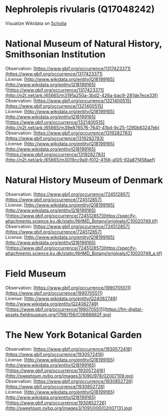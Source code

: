 
Nephrolepis rivularis (Q17048242)
=================================
  
Visualize Wikidata on [Scholia](https://scholia.toolforge.org/taxon/Q17048242)
# National Museum of Natural History, Smithsonian Institution
  
Observation: [https://www.gbif.org/occurrence/1317423371](https://www.gbif.org/occurrence/1317423371)  
License: [http://www.wikidata.org/entity/Q18199165](http://www.wikidata.org/entity/Q18199165)  
![https://www.gbif.org/occurrence/1317423371](http://n2t.net/ark:/65665/m3191a250a-3bd2-426a-bac9-281de7ece33f)  
Observation: [https://www.gbif.org/occurrence/1321400515](https://www.gbif.org/occurrence/1321400515)  
License: [http://www.wikidata.org/entity/Q18199165](http://www.wikidata.org/entity/Q18199165)  
![https://www.gbif.org/occurrence/1321400515](http://n2t.net/ark:/65665/m39e876576-7641-41bd-9c25-1290b83247eb)  
Observation: [https://www.gbif.org/occurrence/1319282783](https://www.gbif.org/occurrence/1319282783)  
License: [http://www.wikidata.org/entity/Q18199165](http://www.wikidata.org/entity/Q18199165)  
![https://www.gbif.org/occurrence/1319282783](http://n2t.net/ark:/65665/m3019cc9a9-f012-4156-a105-92a87f458aef)
# Natural History Museum of Denmark
  
Observation: [https://www.gbif.org/occurrence/724512857](https://www.gbif.org/occurrence/724512857)  
License: [http://www.wikidata.org/entity/Q18199165](http://www.wikidata.org/entity/Q18199165)  
![https://www.gbif.org/occurrence/724512857](https://specify-attachments.science.ku.dk/static/NHMD_Botany/originals/C10020749.tif)  
Observation: [https://www.gbif.org/occurrence/724512857](https://www.gbif.org/occurrence/724512857)  
License: [http://www.wikidata.org/entity/Q18199165](http://www.wikidata.org/entity/Q18199165)  
![https://www.gbif.org/occurrence/724512857](https://specify-attachments.science.ku.dk/static/NHMD_Botany/originals/C10020749_a.tif)
# Field Museum
  
Observation: [https://www.gbif.org/occurrence/1990705511](https://www.gbif.org/occurrence/1990705511)  
License: [http://www.wikidata.org/entity/Q24082749](http://www.wikidata.org/entity/Q24082749)  
![https://www.gbif.org/occurrence/1990705511](https://fm-digital-assets.fieldmuseum.org/1798/156/C0668862F.jpg)
# The New York Botanical Garden
  
Observation: [https://www.gbif.org/occurrence/1930572416](https://www.gbif.org/occurrence/1930572416)  
License: [http://www.wikidata.org/entity/Q18199165](http://www.wikidata.org/entity/Q18199165)  
![https://www.gbif.org/occurrence/1930572416](http://sweetgum.nybg.org/images3/1090/978/02007109.jpg)  
Observation: [https://www.gbif.org/occurrence/1930852726](https://www.gbif.org/occurrence/1930852726)  
License: [http://www.wikidata.org/entity/Q18199165](http://www.wikidata.org/entity/Q18199165)  
![https://www.gbif.org/occurrence/1930852726](http://sweetgum.nybg.org/images3/1091/000/02007131.jpg)
